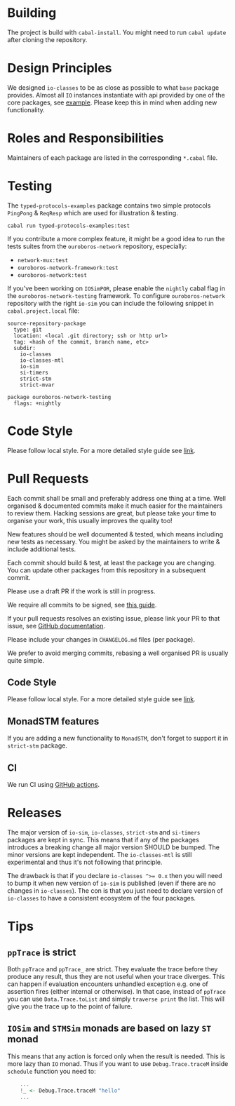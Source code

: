 # Building

The project is build with `cabal-install`.  You might need to run `cabal
update` after cloning the repository.

# Design Principles

We designed `io-classes` to be as close as possible to what `base` package
provides.  Almost all `IO` instances instantiate with api provided by one of
the core packages, see
[example](https://github.com/input-output-hk/io-sim/blob/main/io-classes/src/Control/Monad/Class/MonadSTM.hs?plain=1#L410-L446).
Please keep this in mind when adding new functionality.

# Roles and Responsibilities

Maintainers of each package are listed in the corresponding `*.cabal` file.

# Testing

The `typed-protocols-examples` package contains two simple protocols `PingPong`
& `ReqResp` which are used for illustration & testing.

```
cabal run typed-protocols-examples:test
```

If you contribute a more complex feature, it might be a good idea to run the
tests suites from the `ouroboros-network` repository, especially:

* `network-mux:test`
* `ouroboros-network-framework:test`
* `ouroboros-network:test`

If you've been working on `IOSimPOR`, please enable the `nightly` cabal flag in
the `ouroboros-network-testing` framework.  To configure `ouroboros-network`
repository with the right `io-sim` you can include the following snippet in
`cabal.project.local` file:
```
source-repository-package
  type: git
  location: <local .git directory; ssh or http url>
  tag: <hash of the commit, branch name, etc>
  subdir:
    io-classes
    io-classes-mtl
    io-sim
    si-timers
    strict-stm
    strict-mvar

package ouroboros-network-testing
  flags: +nightly
```

# Code Style

Please follow local style.  For a more detailed style guide see
[link](https://github.com/input-output-hk/ouroboros-network/blob/master/docs/StyleGuide.md).

# Pull Requests

Each commit shall be small and preferably address one thing at a time.  Well
organised & documented commits make it much easier for the maintainers to
review them.  Hacking sessions are great, but please take your time to organise
your work, this usually improves the quality too!

New features should be well documented & tested, which means including new
tests as necessary.  You might be asked by the maintainers to write & include
additional tests.

Each commit should build & test, at least the package you are changing.  You
can update other packages from this repository in a subsequent commit.

Please use a draft PR if the work is still in progress.

We require all commits to be signed, see [this guide][gh-signing-commits].

If your pull requests resolves an existing issue, please link your PR to that
issue, see [GitHub documentation][gh-link-issue].

Please include your changes in `CHANGELOG.md` files (per package).

We prefer to avoid merging commits, rebasing a well organised PR is usually
quite simple.

## Code Style

Please follow local style.  For a more detailed style guide see
[link](https://github.com/input-output-hk/ouroboros-network/blob/master/docs/StyleGuide.md).

## MonadSTM features

If you are adding a new functionality to `MonadSTM`, don't forget to support it
in `strict-stm` package.

## CI

We run CI using [GitHub actions][ci].

# Releases

The major version of `io-sim`, `io-classes`, `strict-stm` and `si-timers`
packages are kept in sync.  This means that if any of the packages introduces
a breaking change all major version SHOULD be bumped.  The minor versions are
kept independent.  The `io-classes-mtl` is still experimental and thus it's not
following that principle.

The drawback is that if you declare `io-classes ^>= 0.x` then you will need to
bump it when new version of `io-sim` is published (even if there are no changes
in `io-classes`).  The con is that you just need to declare version of
`io-classes` to have a consistent ecosystem of the four packages.

# Tips

## `ppTrace` is strict

Both `ppTrace` and `ppTrace_` are strict.  They evaluate the trace before they
produce any result, thus they are not useful when your trace diverges.  This
can happen if evaluation encounters unhandled exception e.g. one of assertion
fires (either internal or otherwise).  In that case, instead of `ppTrace` you
can use `Data.Trace.toList` and simply `traverse print` the list.  This will
give you the trace up to the point of failure.

## `IOSim` and `STMSim` monads are based on lazy `ST` monad

This means that any action is forced only when the result is needed.  This is
more lazy than `IO` monad.  Thus if you want to use `Debug.Trace.traceM` inside
`schedule` function you need to:
```hs
    ...
    !_ <- Debug.Trace.traceM "hello"
    ...
```



[CHaP]: https://github.com/input-output-hk/cardano-haskell-packages/
[gh-link-issue]: https://docs.github.com/en/github/managing-your-work-on-github/linking-a-pull-request-to-an-issue
[gh-signing-commits]: https://docs.github.com/en/authentication/managing-commit-signature-verification/signing-commits
[ci]: https://github.com/input-output-hk/io-sim/actions
